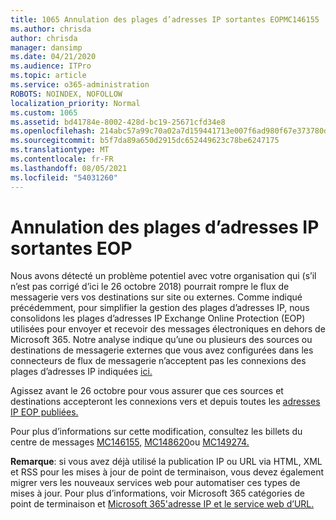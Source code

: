 ```yaml
---
title: 1065 Annulation des plages d’adresses IP sortantes EOPMC146155
ms.author: chrisda
author: chrisda
manager: dansimp
ms.date: 04/21/2020
ms.audience: ITPro
ms.topic: article
ms.service: o365-administration
ROBOTS: NOINDEX, NOFOLLOW
localization_priority: Normal
ms.custom: 1065
ms.assetid: bd41784e-8002-428d-bc19-25671cfd34e8
ms.openlocfilehash: 214abc57a99c70a02a7d159441713e007f6ad980f67e373780d4ca297f69f764
ms.sourcegitcommit: b5f7da89a650d2915dc652449623c78be6247175
ms.translationtype: MT
ms.contentlocale: fr-FR
ms.lasthandoff: 08/05/2021
ms.locfileid: "54031260"
---
```

# <a name="deprecation-of-eop-outbound-ip-address-ranges"></a>Annulation des plages d’adresses IP sortantes EOP

Nous avons détecté un problème potentiel avec votre organisation qui (s’il n’est pas corrigé d’ici le 26 octobre 2018) pourrait rompre le flux de messagerie vers vos destinations sur site ou externes. Comme indiqué précédemment, pour simplifier la gestion des plages d’adresses IP, nous consolidons les plages d’adresses IP Exchange Online Protection (EOP) utilisées pour envoyer et recevoir des messages électroniques en dehors de Microsoft 365. Notre analyse indique qu’une ou plusieurs des sources ou destinations de messagerie externes que vous avez configurées dans les connecteurs de flux de messagerie n’acceptent pas les connexions des plages d’adresses IP indiquées [ici.](https://docs.microsoft.com/office365/SecurityCompliance/eop/exchange-online-protection-ip-addresses)

Agissez avant le 26 octobre pour vous assurer que ces sources et destinations accepteront les connexions vers et depuis toutes les [adresses IP EOP publiées.](https://docs.microsoft.com/office365/SecurityCompliance/eop/exchange-online-protection-ip-addresses)

Pour plus d’informations sur cette modification, consultez les billets du centre de messages [MC146155,](https://portal.office.com/AdminPortal/home?switchtomodern=true#/MessageCenter?id=MC146155) [MC148620](https://portal.office.com/AdminPortal/home?switchtomodern=true#/MessageCenter?id=MC148620)ou [MC149274.](https://portal.office.com/AdminPortal/home?switchtomodern=true#/MessageCenter?id=MC149274)

**Remarque**: si vous avez déjà utilisé la publication IP ou URL via HTML, XML et RSS pour les mises à jour de point de terminaison, vous devez également migrer vers les nouveaux services web pour automatiser ces types de mises à jour. Pour plus d’informations, voir Microsoft 365 catégories de point de terminaison et [Microsoft 365'adresse IP et le service web d’URL.](https://techcommunity.microsoft.com/t5/Office-365-Blog/Announcing-Office-365-endpoint-categories-and-Office-365-IP/ba-p/177638)
